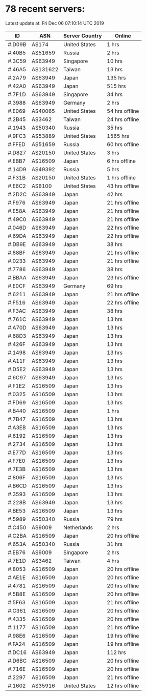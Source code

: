# 78 recent servers:

Latest update at: Fri Dec 06 07:10:14 UTC 2019

| ID | ASN | Server Country | Online |
| -- | --- | -------------- | ------ |
| #.D09B | AS174 | United States | 1 hrs |
| #.40B5 | AS51659 | Russia | 2 hrs |
| #.3C59 | AS63949 | Singapore | 10 hrs |
| #.46A5 | AS131622 | Taiwan | 13 hrs |
| #.2A79 | AS63949 | Japan | 135 hrs |
| #.42A0 | AS63949 | Japan | 515 hrs |
| #.7F1D | AS63949 | Singapore | 34 hrs |
| #.3988 | AS63949 | Germany | 2 hrs |
| #.E069 | AS40065 | United States | 54 hrs offline |
| #.2B45 | AS3462 | Taiwan | 24 hrs offline |
| #.1943 | AS50340 | Russia | 35 hrs |
| #.9FC3 | AS53889 | United States | 1565 hrs |
| #.FFED | AS51659 | Russia | 60 hrs offline |
| #.D827 | AS20150 | United States | 3 hrs |
| #.EBB7 | AS16509 | Japan | 6 hrs offline |
| #.14D9 | AS49392 | Russia | 5 hrs |
| #.F31B | AS20150 | United States | 1 hrs offline |
| #.E6C2 | AS8100 | United States | 43 hrs offline |
| #.2D2C | AS63949 | Japan | 42 hrs |
| #.F976 | AS63949 | Japan | 21 hrs offline |
| #.E58A | AS63949 | Japan | 21 hrs offline |
| #.49C0 | AS63949 | Japan | 21 hrs offline |
| #.046D | AS63949 | Japan | 22 hrs offline |
| #.69DA | AS63949 | Japan | 22 hrs offline |
| #.DB9E | AS63949 | Japan | 38 hrs |
| #.88BF | AS63949 | Japan | 21 hrs offline |
| #.0233 | AS63949 | Japan | 21 hrs offline |
| #.7786 | AS63949 | Japan | 38 hrs |
| #.BBAA | AS63949 | Japan | 23 hrs offline |
| #.E0CF | AS63949 | Germany | 69 hrs |
| #.6211 | AS63949 | Japan | 21 hrs offline |
| #.F516 | AS63949 | Japan | 22 hrs offline |
| #.F3AC | AS63949 | Japan | 38 hrs |
| #.761C | AS63949 | Japan | 13 hrs |
| #.A70D | AS63949 | Japan | 13 hrs |
| #.68D3 | AS63949 | Japan | 13 hrs |
| #.426F | AS63949 | Japan | 13 hrs |
| #.1498 | AS63949 | Japan | 13 hrs |
| #.A11F | AS63949 | Japan | 13 hrs |
| #.D5E2 | AS63949 | Japan | 13 hrs |
| #.6C97 | AS63949 | Japan | 13 hrs |
| #.F1E2 | AS16509 | Japan | 13 hrs |
| #.0325 | AS16509 | Japan | 13 hrs |
| #.FD69 | AS16509 | Japan | 13 hrs |
| #.B440 | AS16509 | Japan | 1 hrs |
| #.7B47 | AS16509 | Japan | 13 hrs |
| #.A3EB | AS16509 | Japan | 13 hrs |
| #.6192 | AS16509 | Japan | 13 hrs |
| #.2734 | AS16509 | Japan | 13 hrs |
| #.E77D | AS16509 | Japan | 13 hrs |
| #.F7E0 | AS16509 | Japan | 13 hrs |
| #.7E3B | AS16509 | Japan | 13 hrs |
| #.806F | AS16509 | Japan | 13 hrs |
| #.B6CD | AS16509 | Japan | 13 hrs |
| #.3593 | AS16509 | Japan | 13 hrs |
| #.228B | AS63949 | Japan | 13 hrs |
| #.BE53 | AS16509 | Japan | 13 hrs |
| #.5989 | AS50340 | Russia | 79 hrs |
| #.C450 | AS9009 | Netherlands | 2 hrs |
| #.C2BA | AS16509 | Japan | 20 hrs offline |
| #.653A | AS50340 | Russia | 31 hrs |
| #.EB76 | AS9009 | Singapore | 2 hrs |
| #.7E1D | AS3462 | Taiwan | 4 hrs |
| #.8053 | AS16509 | Japan | 20 hrs offline |
| #.AE1E | AS16509 | Japan | 20 hrs offline |
| #.4781 | AS16509 | Japan | 20 hrs offline |
| #.5B8E | AS16509 | Japan | 20 hrs offline |
| #.5F63 | AS16509 | Japan | 21 hrs offline |
| #.C361 | AS16509 | Japan | 20 hrs offline |
| #.4335 | AS16509 | Japan | 20 hrs offline |
| #.1177 | AS16509 | Japan | 21 hrs offline |
| #.98E6 | AS16509 | Japan | 19 hrs offline |
| #.FA24 | AS16509 | Japan | 19 hrs offline |
| #.DC16 | AS63949 | Japan | 112 hrs |
| #.D6BC | AS16509 | Japan | 20 hrs offline |
| #.716E | AS16509 | Japan | 20 hrs offline |
| #.2297 | AS16509 | Japan | 21 hrs offline |
| #.1602 | AS35916 | United States | 12 hrs offline |


